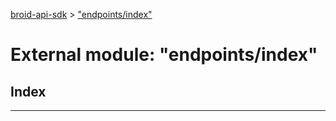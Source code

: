 [broid-api-sdk](../README.md) > ["endpoints/index"](../modules/_endpoints_index_.md)



# External module: "endpoints/index"

## Index


---
